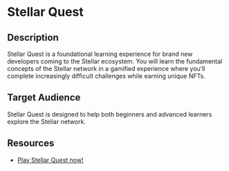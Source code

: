 # Stellar Quest

## Description

Stellar Quest is a foundational learning experience for brand new developers coming to the Stellar ecosystem. You will learn the fundamental concepts of the Stellar network in a gamified experience where you’ll complete increasingly difficult challenges while earning unique NFTs.

## Target Audience

Stellar Quest is designed to help both beginners and advanced learners explore the Stellar network.

## Resources

- [Play Stellar Quest now!](https://quest.stellar.org)
